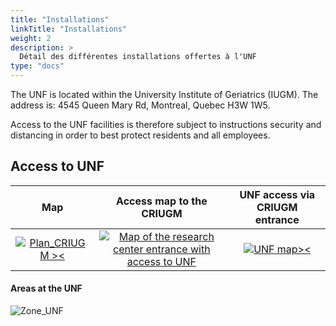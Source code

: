 ```yaml
---
title: "Installations"
linkTitle: "Installations"
weight: 2
description: >
  Détail des différentes installations offertes à l'UNF
type: "docs"  
---
```


The UNF is located within the University Institute of Geriatrics (IUGM). The address is: 4545 Queen Mary Rd, Montreal, Quebec H3W 1W5.

Access to the UNF facilities is therefore subject to instructions security and distancing in order to best protect residents and all employees.

## Access to UNF

|Map|Access map to the CRIUGM|UNF access via CRIUGM entrance|
|:---:|:---:|:---:|
|[![Plan\_CRIUGM ><](/images/documentation/Plan_CRIUGM.png)](/images/documentation/Plan_CRIUGM.png)|[![Map of the research center entrance with access to UNF](/images/documentation/Plan_entrance_CRIUGM.png)](/images/documentation/Plan_entrance_CRIUGM.png)|[![UNF map><](/images/documentation/Plan_UNF.png)](/images/documentation/Plan_UNF.png)|

#### Areas at the UNF

![Zone_UNF](/images/documentation/Zones_UNF.png)
